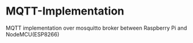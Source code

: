 # MQTT-Implementation
MQTT implementation over mosquitto broker between Raspberry Pi and NodeMCU(ESP8266)
